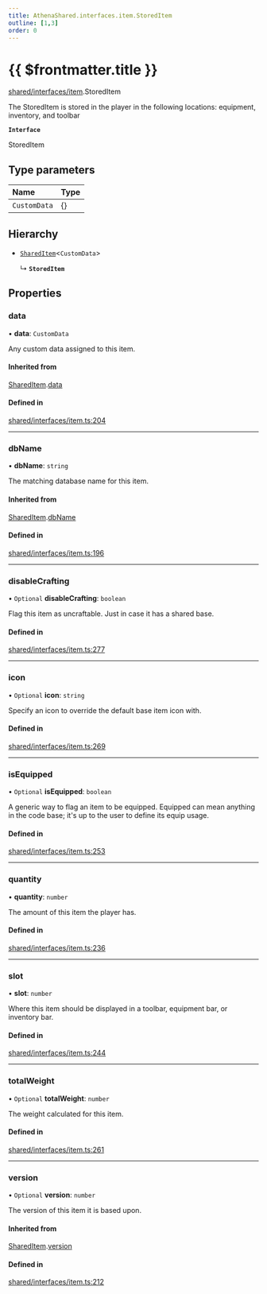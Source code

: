 ```yaml
---
title: AthenaShared.interfaces.item.StoredItem
outline: [1,3]
order: 0
---
```


# {{ $frontmatter.title }}


[shared/interfaces/item](../modules/shared_interfaces_item.md).StoredItem

The StoredItem is stored in the player in the following locations:
equipment, inventory, and toolbar

**`Interface`**

StoredItem

## Type parameters

| Name | Type |
| :------ | :------ |
| `CustomData` | {} |

## Hierarchy

- [`SharedItem`](shared_interfaces_item_SharedItem.md)<`CustomData`\>

  ↳ **`StoredItem`**

## Properties

### data

• **data**: `CustomData`

Any custom data assigned to this item.

#### Inherited from

[SharedItem](shared_interfaces_item_SharedItem.md).[data](shared_interfaces_item_SharedItem.md#data)

#### Defined in

[shared/interfaces/item.ts:204](https://github.com/Stuyk/altv-athena/blob/94f5f1a/src/core/shared/interfaces/item.ts#L204)

___

### dbName

• **dbName**: `string`

The matching database name for this item.

#### Inherited from

[SharedItem](shared_interfaces_item_SharedItem.md).[dbName](shared_interfaces_item_SharedItem.md#dbName)

#### Defined in

[shared/interfaces/item.ts:196](https://github.com/Stuyk/altv-athena/blob/94f5f1a/src/core/shared/interfaces/item.ts#L196)

___

### disableCrafting

• `Optional` **disableCrafting**: `boolean`

Flag this item as uncraftable. Just in case it has a shared base.

#### Defined in

[shared/interfaces/item.ts:277](https://github.com/Stuyk/altv-athena/blob/94f5f1a/src/core/shared/interfaces/item.ts#L277)

___

### icon

• `Optional` **icon**: `string`

Specify an icon to override the default base item icon with.

#### Defined in

[shared/interfaces/item.ts:269](https://github.com/Stuyk/altv-athena/blob/94f5f1a/src/core/shared/interfaces/item.ts#L269)

___

### isEquipped

• `Optional` **isEquipped**: `boolean`

A generic way to flag an item to be equipped.
Equipped can mean anything in the code base; it's up to the user to define its equip usage.

#### Defined in

[shared/interfaces/item.ts:253](https://github.com/Stuyk/altv-athena/blob/94f5f1a/src/core/shared/interfaces/item.ts#L253)

___

### quantity

• **quantity**: `number`

The amount of this item the player has.

#### Defined in

[shared/interfaces/item.ts:236](https://github.com/Stuyk/altv-athena/blob/94f5f1a/src/core/shared/interfaces/item.ts#L236)

___

### slot

• **slot**: `number`

Where this item should be displayed in a toolbar, equipment bar, or inventory bar.

#### Defined in

[shared/interfaces/item.ts:244](https://github.com/Stuyk/altv-athena/blob/94f5f1a/src/core/shared/interfaces/item.ts#L244)

___

### totalWeight

• `Optional` **totalWeight**: `number`

The weight calculated for this item.

#### Defined in

[shared/interfaces/item.ts:261](https://github.com/Stuyk/altv-athena/blob/94f5f1a/src/core/shared/interfaces/item.ts#L261)

___

### version

• `Optional` **version**: `number`

The version of this item it is based upon.

#### Inherited from

[SharedItem](shared_interfaces_item_SharedItem.md).[version](shared_interfaces_item_SharedItem.md#version)

#### Defined in

[shared/interfaces/item.ts:212](https://github.com/Stuyk/altv-athena/blob/94f5f1a/src/core/shared/interfaces/item.ts#L212)
